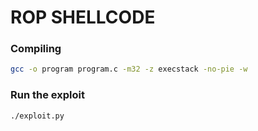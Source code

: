# ROP SHELLCODE

### Compiling

```bash
gcc -o program program.c -m32 -z execstack -no-pie -w
```

### Run the exploit

```bash
./exploit.py
```
